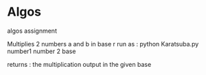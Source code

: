 # Algos
algos assignment

Multiplies 2 numbers a and b in base r
run as :
python Karatsuba.py number1 number 2 base

returns :
the multiplication output in the given base
